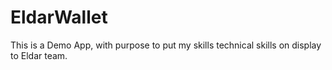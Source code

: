 # EldarWallet
This is a Demo App, with purpose to put my skills technical skills on display to Eldar team.
